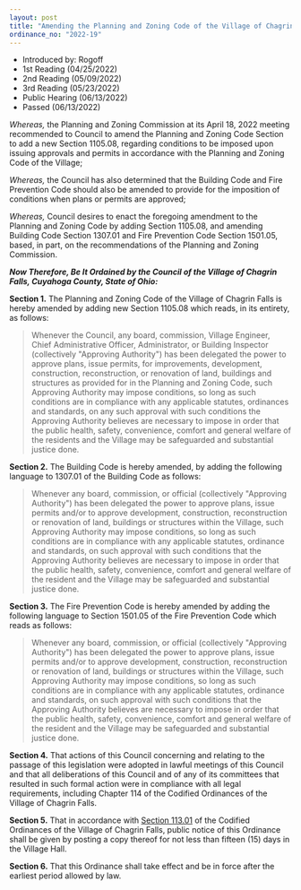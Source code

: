 ```yaml
---
layout: post
title: "Amending the Planning and Zoning Code of the Village of Chagrin Falls by Adding Section 1105.08 of the Planning and Zoning Code, and Amending Section 1307.01 of the Building Code and Amending Section 1501.05 of the Fire Prevention Code"
ordinance_no: "2022-19"
---
```


- Introduced by: Rogoff
- 1st Reading (04/25/2022)
- 2nd Reading (05/09/2022)
- 3rd Reading (05/23/2022)
- Public Hearing (06/13/2022)
- Passed (06/13/2022)

_Whereas,_ the Planning and Zoning Commission at its April 18, 2022 meeting
recommended to Council to amend the Planning and Zoning Code Section to add a
new Section 1105.08, regarding conditions to be imposed upon issuing approvals
and permits in accordance with the Planning and Zoning Code of the Village;

_Whereas,_ the Council has also determined that the Building Code and Fire
Prevention Code should also be amended to provide for the imposition of
conditions when plans or permits are approved;

_Whereas,_ Council desires to enact the foregoing amendment to the Planning and
Zoning Code by adding Section 1105.08, and amending Building Code Section
1307.01 and Fire Prevention Code Section 1501.05, based, in part, on the
recommendations of the Planning and Zoning Commission.

**_Now Therefore, Be It Ordained by the Council of the Village of Chagrin Falls,
Cuyahoga County, State of Ohio:_**

**Section 1.** The Planning and Zoning Code of the Village of Chagrin Falls is
hereby amended by adding new Section 1105.08 which reads, in its entirety, as
follows:

> Whenever the Council, any board, commission, Village Engineer, Chief
> Administrative Officer, Administrator, or Building Inspector (collectively
> "Approving Authority") has been delegated the power to approve plans, issue
> permits, for improvements, development, construction, reconstruction, or
> renovation of land, buildings and structures as provided for in the Planning
> and Zoning Code, such Approving Authority may impose conditions, so long as
> such conditions are in compliance with any applicable statutes, ordinances and
> standards, on any such approval with such conditions the Approving Authority
> believes are necessary to impose in order that the public health, safety,
> convenience, comfort and general welfare of the residents and the Village may
> be safeguarded and substantial justice done.

**Section 2.** The Building Code is hereby amended, by adding the following
language to 1307.01 of the Building Code as follows:

> Whenever any board, commission, or official (collectively "Approving
> Authority") has been delegated the power to approve plans, issue permits
> and/or to approve development, construction, reconstruction or renovation of
> land, buildings or structures within the Village, such Approving Authority may
> impose conditions, so long as such conditions are in compliance with any
> applicable statutes, ordinance and standards, on such approval with such
> conditions that the Approving Authority believes are necessary to impose in
> order that the public health, safety, convenience, comfort and general welfare
> of the resident and the Village may be safeguarded and substantial justice
> done.

**Section 3.** The Fire Prevention Code is hereby amended by adding the
following language to Section 1501.05 of the Fire Prevention Code which reads as
follows:

> Whenever any board, commission, or official (collectively "Approving
> Authority") has been delegated the power to approve plans, issue permits
> and/or to approve development, construction, reconstruction or renovation of
> land, buildings or structures within the Village, such Approving Authority may
> impose conditions, so long as such conditions are in compliance with any
> applicable statutes, ordinance and standards, on such approval with such
> conditions that the Approving Authority believes are necessary to impose in
> order that the public health, safety, convenience, comfort and general welfare
> of the resident and the Village may be safeguarded and substantial justice
> done.

**Section 4.** That actions of this Council concerning and relating to the
passage of this legislation were adopted in lawful meetings of this Council and
that all deliberations of this Council and of any of its committees that
resulted in such formal action were in compliance with all legal requirements,
including Chapter 114 of the Codified Ordinances of the Village of Chagrin
Falls.

**Section 5.** That in accordance with [Section 113.01][CFCO 113.01] of the
Codified Ordinances of the Village of Chagrin Falls, public notice of this
Ordinance shall be given by posting a copy thereof for not less than fifteen
(15) days in the Village Hall.

**Section 6.** That this Ordinance shall take effect and be in force after the
earliest period allowed by law.

[CFCO 113.01]:</chapters/chapter-113-ordinances-and-resolutions/#11301-publication-and-posting>
